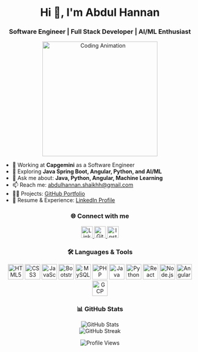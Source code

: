 <h1 align="center">Hi 👋, I'm Abdul Hannan</h1>
<h3 align="center">Software Engineer | Full Stack Developer | AI/ML Enthusiast</h3>

<p align="center">
  <img src="https://media.giphy.com/media/qgQUggAC3Pfv687qPC/giphy.gif" alt="Coding Animation" width="300">
</p>

<ul>
  <li>🔭 Working at <strong>Capgemini</strong> as a Software Engineer</li>
  <li>🌱 Exploring <strong>Java Spring Boot, Angular, Python, and AI/ML</strong></li>
  <li>💬 Ask me about: <strong>Java, Python, Angular, Machine Learning</strong></li>
  <li>📫 Reach me: <a href="mailto:abdulhannan.shaikhh@gmail.com">abdulhannan.shaikhh@gmail.com</a></li>
  <li>👨‍💻 Projects: <a href="https://github.com/abdulhannanshaikhh" target="_blank">GitHub Portfolio</a></li>
  <li>📄 Resume & Experience: <a href="https://www.linkedin.com/in/abdul-hannan-" target="_blank">LinkedIn Profile</a></li>
</ul>

<h3 align="center">🌐 Connect with me</h3>
<p align="center">
  <a href="https://www.linkedin.com/in/abdul-hannan-" target="_blank">
    <img src="https://cdn-icons-png.flaticon.com/512/174/174857.png" alt="LinkedIn" width="30" height="30">
  </a>
  <a href="https://github.com/abdulhannanshaikhh" target="_blank">
    <img src="https://cdn-icons-png.flaticon.com/512/25/25231.png" alt="GitHub" width="30" height="30">
  </a>
  <a href="https://instagram.com/hannan_shaikhhx" target="_blank">
    <img src="https://cdn-icons-png.flaticon.com/512/174/174855.png" alt="Instagram" width="30" height="30">
  </a>
</p>

<h3 align="center">🛠️ Languages & Tools</h3>
<p align="center">
  <img src="https://cdn-icons-png.flaticon.com/512/732/732212.png" alt="HTML5" width="40" height="40">
  <img src="https://cdn-icons-png.flaticon.com/512/732/732190.png" alt="CSS3" width="40" height="40">
  <img src="https://cdn-icons-png.flaticon.com/512/5968/5968292.png" alt="JavaScript" width="40" height="40">
  <img src="https://cdn-icons-png.flaticon.com/512/5968/5968672.png" alt="Bootstrap" width="40" height="40">
  <img src="https://cdn-icons-png.flaticon.com/512/919/919836.png" alt="MySQL" width="40" height="40">
  <img src="https://cdn-icons-png.flaticon.com/512/919/919830.png" alt="PHP" width="40" height="40">
  <img src="https://cdn-icons-png.flaticon.com/512/226/226777.png" alt="Java" width="40" height="40">
  <img src="https://cdn-icons-png.flaticon.com/512/5968/5968350.png" alt="Python" width="40" height="40">
  <img src="https://cdn-icons-png.flaticon.com/512/919/919851.png" alt="React" width="40" height="40">
  <img src="https://cdn-icons-png.flaticon.com/512/919/919825.png" alt="Node.js" width="40" height="40">
  <img src="https://angular.io/assets/images/logos/angular/angular.svg" alt="Angular" width="40" height="40">
  <img src="https://www.vectorlogo.zone/logos/google_cloud/google_cloud-icon.svg" alt="GCP" width="40" height="40">
</p>

<h3 align="center">📊 GitHub Stats</h3>
<p align="center">
  <img src="https://github-readme-stats.vercel.app/api?username=abdulhannanshaikhh&show_icons=true&theme=github_dark" alt="GitHub Stats">
  <br>
  <img src="https://github-readme-streak-stats.herokuapp.com/?user=abdulhannanshaikhh&theme=dark" alt="GitHub Streak">
</p>

<p align="center">
  <img src="https://komarev.com/ghpvc/?username=abdulhannanshaikhh&label=Profile%20views&color=0e75b6&style=flat" alt="Profile Views">
</p>
